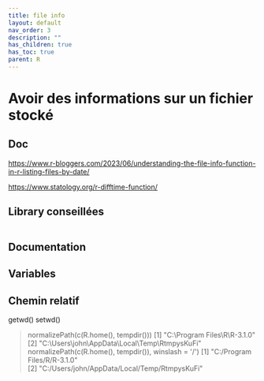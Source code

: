 ```yaml
---
title: file info
layout: default
nav_order: 3
description: ""
has_children: true
has_toc: true
parent: R
---
```


# Avoir des informations sur un fichier stocké

## Doc
https://www.r-bloggers.com/2023/06/understanding-the-file-info-function-in-r-listing-files-by-date/

https://www.statology.org/r-difftime-function/



## Library conseillées
```

```

## Documentation


## Variables

## Chemin relatif
getwd()
setwd()

> normalizePath(c(R.home(), tempdir()))
[1] "C:\\Program Files\\R\\R-3.1.0"                    
[2] "C:\\Users\\john\\AppData\\Local\\Temp\\RtmpysKuFi"
> normalizePath(c(R.home(), tempdir()), winslash = '/')
[1] "C:/Program Files/R/R-3.1.0"                 
[2] "C:/Users/john/AppData/Local/Temp/RtmpysKuFi"
